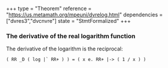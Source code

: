 +++
type = "Theorem"
reference = "https://us.metamath.org/mpeuni/dvrelog.html"
dependencies = ["dvres3","dvcnvre"]
state = "StmtFormalized"
+++
### The derivative of the real logarithm function

The derivative of the logarithm is the reciprocal:

```
( RR _D ( log |` RR+ ) ) = ( x e. RR+ |-> ( 1 / x ) )
```
